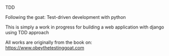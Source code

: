 TDD

Following the goat: Test-driven development with python

This is simply a work in progress for building a web application with django using TDD approach

All works are originally from the book on: https://www.obeythetestinggoat.com

